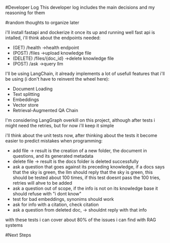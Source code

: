 #Developer Log
This developer log includes the main decisions and my reasoning for them




#random thoughts to organize later

i'll install fastapi and dockerize it once its up and running well
fast api is intalled, i'll think about the endpoints needed:
- (GET) /health ->health endpoint
- (POST) /files ->upload knowledge file
- (DELETE) /files/{doc_id} ->delete knowledge file
- (POST) /ask ->query llm

I'll be using LangChain, it already implements a lot of usefull features that i'll be using (i don't have to reinvent the wheel here):
- Document Loading
- Text splitting
- Embeddings
- Vector store
- Retrieval-Augmented QA Chain

I'm considering LangGraph overkill on this project, although after tests i might need the retries, but for now i'll keep it simple

i'll think about the unit tests now, after thinking about the tests it become easier to predict mistakes when programming:
- add file -> result is the creation of a new folder, the document in questions, and its generated metadata
- delete file -> result is the docs folder is deleted successfully
- ask a question that goes against its preceding knowledge, if a docs says that the sky is green, the llm should reply that the sky is green, this should be tested about 100 times, if this test doesnt pass the 100 tries, retries will ahve to be added
- ask a question out of scope, if the info is not on its knowledge base it should refuse with "i dont know"
- test for bad embeddings, synonims should work
- ask for info with a citation, check citation
- ask a question from deleted doc, -> shouldnt reply with that info

with these tests i can cover about 80% of the issues i can find with RAG systems






#Next Steps

